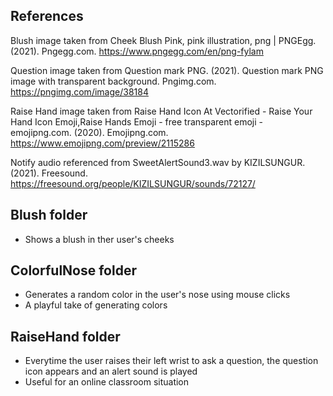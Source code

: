 ## References

Blush image taken from
Cheek Blush Pink, pink illustration, png | PNGEgg. (2021). Pngegg.com. https://www.pngegg.com/en/png-fylam

Question image taken from
Question mark PNG. (2021). Question mark PNG image with transparent background. Pngimg.com. https://pngimg.com/image/38184

Raise Hand image taken from
Raise Hand Icon At Vectorified - Raise Your Hand Icon Emoji,Raise Hands Emoji - free transparent emoji - emojipng.com. (2020). Emojipng.com. https://www.emojipng.com/preview/2115286

Notify audio referenced from
SweetAlertSound3.wav by KIZILSUNGUR. (2021). Freesound. https://freesound.org/people/KIZILSUNGUR/sounds/72127/


## Blush folder
- Shows a blush in ther user's cheeks

## ColorfulNose folder
- Generates a random color in the user's nose using mouse clicks
- A playful take of generating colors

## RaiseHand folder
- Everytime the user raises their left wrist to ask a question, the question icon appears and an alert sound is played
- Useful for an online classroom situation

